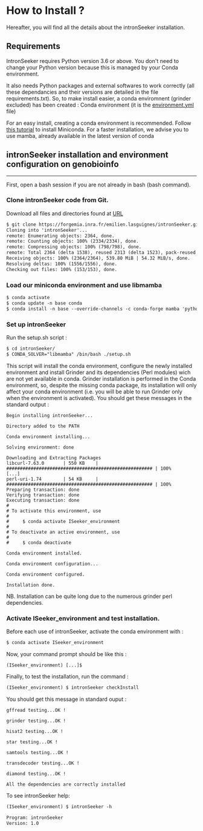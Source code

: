 How to Install ?
================

Hereafter, you will find all the details about the intronSeeker installation.

Requirements
------------

IntronSeeker requires Python version 3.6 or above. You don't need to change your Python version because this is managed by your Conda environment.

It also needs Python packages and external softwares to work 
correctly (all these dependancies and their versions are detailed in the file 
requirements.txt). So, to make install easier, a conda enviromnent (grinder excluded)
has been created  : Conda environment 
(it is the [environment.yml](https://forgemia.inra.fr/emilien.lasguignes/intronSeeker/-/blob/master/config/environment.yml) file)

For an easy install, creating a conda environment is recommended. 
Follow [this tutorial](https://conda.io/projects/conda/en/latest/user-guide/install/index.html) to install Miniconda.
For a faster installation, we advise you to use mamba, already available in the latest version of conda


## intronSeeker installation and environment configuration on genobioinfo
--------------------------------------------------------------------------

First, open a bash session if you are not already in bash (bash command).

### Clone intronSeeker code from Git.

Download all files and directories found at [URL](https://forgemia.inra.fr/emilien.lasguignes/intronSeeker) 

```diff
$ git clone https://forgemia.inra.fr/emilien.lasguignes/intronSeeker.git
Cloning into 'intronSeeker'...
remote: Enumerating objects: 2364, done.
remote: Counting objects: 100% (2334/2334), done.
remote: Compressing objects: 100% (798/798), done.
remote: Total 2364 (delta 1538), reused 2313 (delta 1523), pack-reused 30
Receiving objects: 100% (2364/2364), 539.80 MiB | 54.32 MiB/s, done.
Resolving deltas: 100% (1556/1556), done.
Checking out files: 100% (153/153), done.
```

### Load our miniconda environment and use libmamba


```diff
$ conda activate
$ conda update -n base conda
$ conda install -n base --override-channels -c conda-forge mamba 'python_abi=*=*cp*'
```

### Set up intronSeeker

Run the setup.sh script :

```diff
$ cd intronSeeker/
$ CONDA_SOLVER="libmamba" /bin/bash ./setup.sh
```

This script will install the conda environment, configure the newly installed
environment and install Grinder and its dependencies (Perl modules) wich are not yet
available in conda. Grinder installation is performed in the Conda environment, so, despite
the missing conda package, its installation will only affect your
conda environment (i.e. you will be able to run Grinder only when the environment is activated).
You should get these messages in the standard output :

```
Begin installing intronSeeker...

Directory added to the PATH

Conda environment installing...

Solving environment: done

Downloading and Extracting Packages
libcurl-7.63.0       | 550 KB    | ###################################################### | 100% 
[...]
perl-uri-1.74        | 54 KB     | ###################################################### | 100%
Preparing transaction: done
Verifying transaction: done
Executing transaction: done
#
# To activate this environment, use
#
#     $ conda activate ISeeker_environment
#
# To deactivate an active environment, use
#
#     $ conda deactivate

Conda environment installed.

Conda environment configuration...

Conda environment configured.

Installation done.

```

NB. Installation can be quite long due to the numerous grinder perl dependencies. 

### Activate ISeeker_environment and test installation.

Before each use of intronSeeker, activate the conda environment with :

```diff
$ conda activate ISeeker_environment
```

Now, your command prompt should be like this :

```
(ISeeker_environment) [...]$ 
```

Finally, to test the installation, run the command :

```diff
(ISeeker_environment) $ intronSeeker checkInstall
```

You should get this message in standard ouput : 

```
gffread testing...OK ! 

grinder testing...OK ! 

hisat2 testing...OK ! 

star testing...OK ! 

samtools testing...OK ! 

transdecoder testing...OK ! 

diamond testing...OK ! 

All the dependencies are correctly installed
```

To see intronSeeker help:

```diff
(ISeeker_environment) $ intronSeeker -h

Program: intronSeeker
Version: 1.0

```
